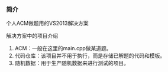 ### 简介

个人ACM做题用的VS2013解决方案

解决方案中的项目介绍

1. ACM：一般在这里的main.cpp做某道题。
1. 代码仓库：该项目并不用于执行，而是存储已解题的代码和模板。
1. 随机数据：用于生产随机数据来进行测试的项目。
